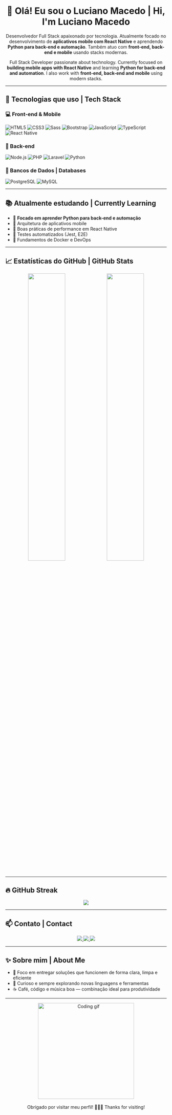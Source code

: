 <h1 align="center">👋 Olá! Eu sou o Luciano Macedo | Hi, I'm Luciano Macedo</h1>

<p align="center">
Desenvolvedor Full Stack apaixonado por tecnologia. Atualmente focado no desenvolvimento de <strong>aplicativos mobile com React Native</strong> e aprendendo <strong>Python para back-end e automação</strong>. Também atuo com <strong>front-end, back-end e mobile</strong> usando stacks modernas.
</p>

<p align="center">
Full Stack Developer passionate about technology. Currently focused on <strong>building mobile apps with React Native</strong> and learning <strong>Python for back-end and automation</strong>. I also work with <strong>front-end, back-end and mobile</strong> using modern stacks.
</p>

---

## 🚀 Tecnologias que uso | Tech Stack

### 💻 Front-end & Mobile

![HTML5](https://img.shields.io/badge/-HTML5-333333?style=flat&logo=html5)
![CSS3](https://img.shields.io/badge/-CSS3-333333?style=flat&logo=css3)
![Sass](https://img.shields.io/badge/-Sass-333333?style=flat&logo=sass)
![Bootstrap](https://img.shields.io/badge/-Bootstrap-333333?style=flat&logo=bootstrap)
![JavaScript](https://img.shields.io/badge/-JavaScript-333333?style=flat&logo=javascript)
![TypeScript](https://img.shields.io/badge/-TypeScript-333333?style=flat&logo=typescript)
![React Native](https://img.shields.io/badge/-React%20Native-333333?style=flat&logo=react)

### 🧠 Back-end

![Node.js](https://img.shields.io/badge/-Node.js-333333?style=flat&logo=node.js)
![PHP](https://img.shields.io/badge/-PHP-333333?style=flat&logo=php)
![Laravel](https://img.shields.io/badge/-Laravel-333333?style=flat&logo=laravel)
![Python](https://img.shields.io/badge/-Python-333333?style=flat&logo=python)

### 💾 Bancos de Dados | Databases

![PostgreSQL](https://img.shields.io/badge/-PostgreSQL-333333?style=flat&logo=postgresql)
![MySQL](https://img.shields.io/badge/-MySQL-333333?style=flat&logo=mysql)

---

## 📚 Atualmente estudando | Currently Learning

- 🐍 **Focado em aprender Python para back-end e automação**
- 🧱 Arquitetura de aplicativos mobile
- 🚀 Boas práticas de performance em React Native
- 🧪 Testes automatizados (Jest, E2E)
- 🐳 Fundamentos de Docker e DevOps

---

## 📈 Estatísticas do GitHub | GitHub Stats

<p align="center">
  <img width="48%" src="https://github-readme-stats.vercel.app/api?username=lucianomacedo-info&show_icons=true&theme=radical" />
  <img width="48%" src="https://github-readme-stats.vercel.app/api/top-langs/?username=lucianomacedo-info&layout=compact&theme=radical" />
</p>

---

## 🔥 GitHub Streak

<p align="center">
  <img src="https://streak-stats.demolab.com/?user=lucianomacedo-info&theme=radical&hide_border=false"/>
</p>

---

## 📫 Contato | Contact

<p align="center">
  <a href="https://github.com/lucianomacedo-info">
    <img src="https://img.shields.io/badge/GitHub-100000?style=flat&logo=github&logoColor=white" />
  </a>
  <!-- Substitua os links abaixo pelos seus -->
  <a href="https://www.linkedin.com/in/seu-linkedin">
    <img src="https://img.shields.io/badge/LinkedIn-0A66C2?style=flat&logo=linkedin&logoColor=white" />
  </a>
  <a href="mailto:seu@email.com">
    <img src="https://img.shields.io/badge/E--mail-D14836?style=flat&logo=gmail&logoColor=white" />
  </a>
</p>

---

## ✨ Sobre mim | About Me

- 🎯 Foco em entregar soluções que funcionem de forma clara, limpa e eficiente
- 🧩 Curioso e sempre explorando novas linguagens e ferramentas
- ☕ Café, código e música boa — combinação ideal para produtividade

---

<div align="center">
  <img src="https://media.giphy.com/media/qgQUggAC3Pfv687qPC/giphy.gif" width="300px" alt="Coding gif" />
  <br><br>
  Obrigado por visitar meu perfil! 👨‍💻✨ Thanks for visiting!
</div>
